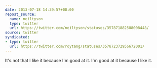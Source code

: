 ```yaml
---
date: 2013-07-18 14:39:57+00:00
repost_source:
  name: neiltyson
  type: twitter
  url: https://twitter.com/neiltyson/statuses/357871882588008448/
source: twitter
syndicated:
- type: twitter
  url: https://twitter.com/roytang/statuses/357872372956672001/
---
```


It's not that I like it because I'm good at it. I'm good at it because I like it.